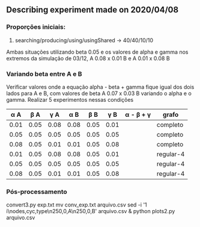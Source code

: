 ## Describing experiment made on 2020/04/08

### Proporções iniciais:

1. searching/producing/using/usingShared -> 40/40/10/10


Ambas situações utilizando beta 0.05 e os valores de alpha e gamma nos extremos da simulação de 03/12, A 0.08 x 0.01 B e A 0.01 x 0.08 B

### Variando beta entre A e B

Verificar valores onde a equação alpha - beta + gamma fique igual dos dois lados para A e B, com valores de beta A 0.07 x 0.03 B variando o alpha e o gamma. Realizar 5 experimentos nessas condições



| &alpha; A | &beta; A | &gamma; A | &alpha; B | &beta; B | &gamma; B | &alpha; - &beta; + &gamma; | grafo |
|-|-|-|-|-|-|-|-|
| 0.01 | 0.05| 0.08 | 0.08 | 0.05| 0.01 | | completo
| 0.05 | 0.05| 0.05 | 0.05 | 0.05| 0.05 | | completo
| 0.08 | 0.05| 0.01 | 0.01 | 0.05| 0.08 | | completo
| 0.01 | 0.05| 0.08 | 0.08 | 0.05| 0.01 | | regular-4
| 0.05 | 0.05| 0.05 | 0.05 | 0.05| 0.05 | | regular-4
| 0.08 | 0.05| 0.01 | 0.01 | 0.05| 0.08 | | regular-4

### Pós-processamento

 convert3.py exp.txt
 mv conv_exp.txt arquivo.csv
 sed -i '1 i\nodes,cyc,type\n250,0,A\n250,0,B' arquivo.csv &
 python plots2.py arquivo.csv